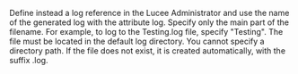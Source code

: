Define instead a log reference in the Lucee Administrator and use the name of the generated log with the attribute log.
Specify only the main part of the filename.
For example, to log to the Testing.log file, specify
"Testing".
The file must be located in the default log directory. You
cannot specify a directory path. If the file does not
exist, it is created automatically, with the suffix .log.